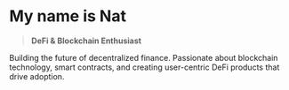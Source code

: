 # My name is Nat
>
> <div align="left">
>   <strong>DeFi & Blockchain Enthusiast</strong>
<!-- >   <img src="https://raw.githubusercontent.com/danielcranney/readme-generator/main/public/icons/skills/ethereum-colored.svg" height="19" alt="ethereum logo" style="margin-top: 4px;" />
> </div> -->

Building the future of decentralized finance. Passionate about blockchain technology, smart contracts, and creating user-centric DeFi products that drive adoption.


